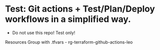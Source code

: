 # Test: Git actions + Test/Plan/Deploy workflows in a simplified way. 

* Do not use this repo! Test only!

Resources Group with .tfvars - rg-terraform-github-actions-leo
